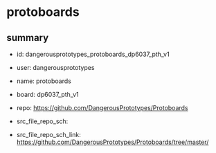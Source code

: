 # protoboards
 
## summary 
* id: dangerousprototypes_protoboards_dp6037_pth_v1
* user: dangerousprototypes
* name: protoboards
* board: dp6037_pth_v1
* repo: https://github.com/DangerousPrototypes/Protoboards



* src_file_repo_sch: 
* src_file_repo_sch_link: https://github.com/DangerousPrototypes/Protoboards/tree/master/






